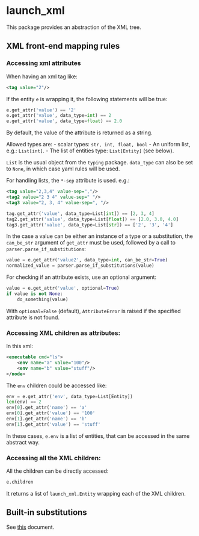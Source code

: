 # launch_xml

This package provides an abstraction of the XML tree.

## XML front-end mapping rules

### Accessing xml attributes

When having an xml tag like:

```xml
<tag value="2"/>
```

If the entity `e` is wrapping it, the following statements will be true:
```python
e.get_attr('value') == '2'
e.get_attr('value', data_type=int) == 2
e.get_attr('value', data_type=float) == 2.0
```

By default, the value of the attribute is returned as a string.

Allowed types are:
    - scalar types: `str, int, float, bool`
    - An uniform list, e.g.: `List[int]`.
    - The list of entities type: `List[Entity]` (see below).

`List` is the usual object from the `typing` package.
`data_type` can also be set to `None`, in which case yaml rules will be used.

For handling lists, the `*-sep` attribute is used. e.g.:

```xml
<tag value="2,3,4" value-sep=","/>
<tag2 value="2 3 4" value-sep=" "/>
<tag3 value="2, 3, 4" value-sep=", "/>
```

```python
tag.get_attr('value', data_type=List[int]) == [2, 3, 4]
tag2.get_attr('value', data_type=List[float]) == [2.0, 3.0, 4.0]
tag3.get_attr('value', data_type=List[str]) == ['2', '3', '4']
```

In the case a value can be either an instance of a type or a substitution, the `can_be_str` argument of `get_attr` must be used, followed by a call to `parser.parse_if_substitutions`:

```python
value = e.get_attr('value2', data_type=int, can_be_str=True)
normalized_value = parser.parse_if_substitutions(value)
```

For checking if an attribute exists, use an optional argument:

```python
value = e.get_attr('value', optional=True)
if value is not None:
    do_something(value)
```

With `optional=False` (default), `AttributeError` is raised if the specified attribute is not found.

### Accessing XML children as attributes:

In this xml:

```xml
<executable cmd="ls">
    <env name="a" value="100"/>
    <env name="b" value="stuff"/>
</node>
```

The `env` children could be accessed like:

```python
env = e.get_attr('env', data_type=List[Entity])
len(env) == 2
env[0].get_attr('name') == 'a'
env[0].get_attr('value') == '100'
env[1].get_attr('name') == 'b'
env[1].get_attr('value') == 'stuff'
```

In these cases, `e.env` is a list of entities, that can be accessed in the same abstract way.

### Accessing all the XML children:

All the children can be directly accessed:

```python
e.children
```

It returns a list of `launch_xml.Entity` wrapping each of the XML children.

## Built-in substitutions

See [this](https://github.com/ros2/design/blob/d3a35d7ea201721892993e85e28a5a223cdaa001/articles/151_roslaunch_xml.md) document.
